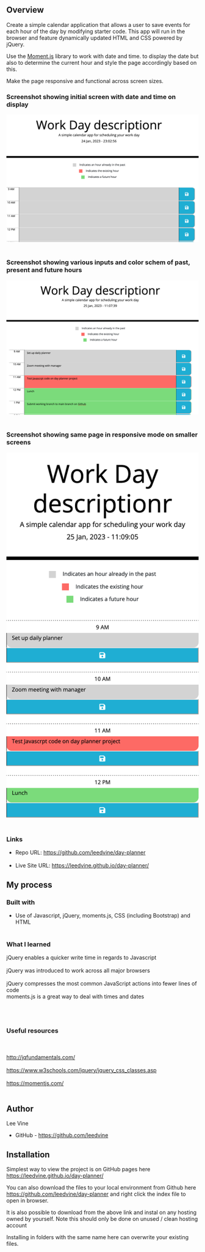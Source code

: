 ## Overview

Create a simple calendar application that allows a user to save events for each hour of the day by modifying starter code. This app will run in the browser and feature dynamically updated HTML and CSS powered by jQuery.

Use the [Moment.js](https://momentjs.com/) library to work with date and time. to display the date but also to determine the current hour and style the page accordingly based on this.

Make the page responsive and functional across screen sizes.


### Screenshot showing initial screen with date and time on display

![](./assets/images/Screenshot%202023-01-24%20at%2023.02.56.png)
<br><br>

### Screenshot showing various inputs and color schem of past, present and future hours
![](./assets/images/Screenshot%202023-01-25%20at%2011.07.39.png)
<br><br>

### Screenshot showing same page in responsive mode on smaller screens
![](./assets/images/Screenshot%202023-01-25%20at%2011.09.06.png)
<br><br>

### Links

- Repo URL: https://github.com/leedvine/day-planner
<br><br>
- Live Site URL: https://leedvine.github.io/day-planner/

## My process

### Built with

- Use of Javascript, jQuery, moments.js, CSS (including Bootstrap) and HTML
<br><br>
### What I learned

jQuery enables a quicker write time in regards to Javascript
<br><br>
jQuery was introduced to work across all major browsers
<br><br>
jQuery compresses the most common JavaScript actions into fewer lines of code
<br>
moments.js is a great way to deal with times and dates

<br><br>
### Useful resources
<br><br>
http://jqfundamentals.com/
<br><br>
https://www.w3schools.com/jquery/jquery_css_classes.asp
<br><br>
https://momentjs.com/
<br><br>
## Author
  Lee Vine
- GitHub - https://github.com/leedvine

## Installation

Simplest way to view the project is on GitHub pages here https://leedvine.github.io/day-planner/

You can also download the files to your local environment from Github here https://github.com/leedvine/day-planner and right click the index file to open in browser.

It is also possible to download from the above link and instal on any hosting owned by yourself. Note this should only be done on unused / clean hosting account 

Installing in folders with the same name here can overwrite your existing files.

